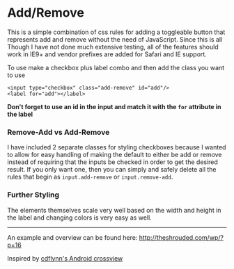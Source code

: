 # Add/Remove

This is a simple combination of css rules for adding a toggleable button that represents add and remove without the need of JavaScript. Since this is all
Though I have not done much extensive testing, all of the features should work in IE9+ and vendor prefixes are added for Safari and IE support.

To use make a checkbox plus label combo and then add the class you want to use

```
<input type="checkbox" class="add-remove" id="add"/>
<label for="add"></label>
```

**Don't forget to use an id in the input and match it with the ```for``` attribute in the label**

### Remove-Add vs Add-Remove

I have included 2 separate classes for styling checkboxes because I wanted to allow for easy handling of making the default to either be add or remove instead of requiring that the inputs be checked in order to get the desired result.
If you only want one, then you can simply and safely delete all the rules that begin as ```input.add-remove``` or ```input.remove-add```.

### Further Styling
The elements themselves scale very well based on the width and height in the label and changing colors is very easy as well. 

----------

An example and overview can be found here: http://theshrouded.com/wp/?p=16

Inspired by [cdflynn's Android crossview](https://github.com/cdflynn/crossview)

